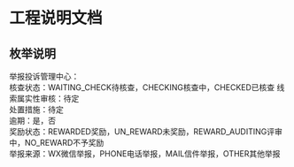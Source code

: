 # 工程说明文档
## 枚举说明
举报投诉管理中心：  
核查状态：WAITING_CHECK待核查，CHECKING核查中，CHECKED已核查
线索属实性审核：待定  
处置措施：待定  
逾期：是，否  
奖励状态：REWARDED奖励，UN_REWARD未奖励，REWARD_AUDITING评审中，NO_REWARD不予奖励  
举报来源：WX微信举报，PHONE电话举报，MAIL信件举报，OTHER其他举报  
